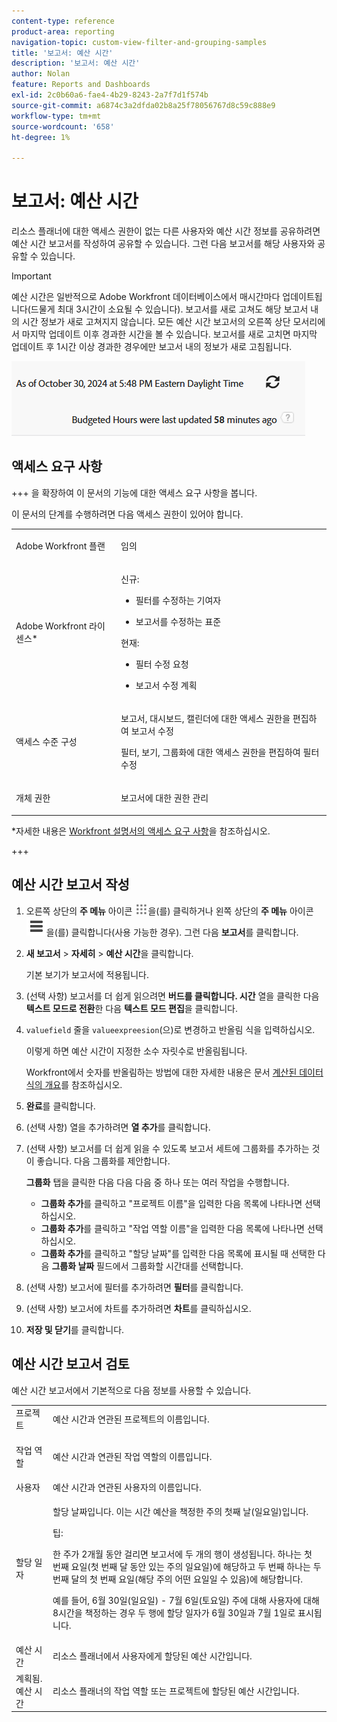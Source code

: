 ```yaml
---
content-type: reference
product-area: reporting
navigation-topic: custom-view-filter-and-grouping-samples
title: '보고서: 예산 시간'
description: '보고서: 예산 시간'
author: Nolan
feature: Reports and Dashboards
exl-id: 2c0b60a6-fae4-4b29-8243-2a7f7d1f574b
source-git-commit: a6874c3a2dfda02b8a25f78056767d8c59c888e9
workflow-type: tm+mt
source-wordcount: '658'
ht-degree: 1%

---
```


# 보고서: 예산 시간

<!--Audited: 10/2024-->

<!--
<p data-mc-conditions="QuicksilverOrClassic.Draft mode">(NOTE: From&nbsp;Alina: This is my article, but since it's about building a report, it is in the Reporting section. Please don't remove it -it's linked to Resource Management and it is super important.) </p>
-->

리소스 플래너에 대한 액세스 권한이 없는 다른 사용자와 예산 시간 정보를 공유하려면 예산 시간 보고서를 작성하여 공유할 수 있습니다. 그런 다음 보고서를 해당 사용자와 공유할 수 있습니다.

>[!IMPORTANT]
>
>예산 시간은 일반적으로 Adobe Workfront 데이터베이스에서 매시간마다 업데이트됩니다(드물게 최대 3시간이 소요될 수 있습니다). 보고서를 새로 고쳐도 해당 보고서 내의 시간 정보가 새로 고쳐지지 않습니다. 모든 예산 시간 보고서의 오른쪽 상단 모서리에서 마지막 업데이트 이후 경과한 시간을 볼 수 있습니다. 보고서를 새로 고치면 마지막 업데이트 후 1시간 이상 경과한 경우에만 보고서 내의 정보가 새로 고침됩니다.
>
>![](assets/budgeted-hour-report-time-sync-warning-350x74.png)

## 액세스 요구 사항

+++ 을 확장하여 이 문서의 기능에 대한 액세스 요구 사항을 봅니다.

이 문서의 단계를 수행하려면 다음 액세스 권한이 있어야 합니다.

<table style="table-layout:auto"> 
 <col> 
 <col> 
 <tbody> 
  <tr> 
   <td role="rowheader">Adobe Workfront 플랜</td> 
   <td> <p>임의</p> </td> 
  </tr> 
  <tr> 
   <td role="rowheader">Adobe Workfront 라이센스*</td> 
   <td> 
    <p>신규:</p>
   <ul><li><p>필터를 수정하는 기여자 </p></li>
   <li><p>보고서를 수정하는 표준</p></li> </ul>

<p>현재:</p>
   <ul><li><p>필터 수정 요청 </p></li>
   <li><p>보고서 수정 계획</p></li> </ul></td> 
  </tr> 
  <tr> 
   <td role="rowheader">액세스 수준 구성</td> 
   <td> <p>보고서, 대시보드, 캘린더에 대한 액세스 권한을 편집하여 보고서 수정</p> <p>필터, 보기, 그룹화에 대한 액세스 권한을 편집하여 필터 수정</p> </td> 
  </tr> 
  <tr> 
   <td role="rowheader">개체 권한</td> 
   <td> <p>보고서에 대한 권한 관리</p>  </td> 
  </tr> 
 </tbody> 
</table>

*자세한 내용은 [Workfront 설명서의 액세스 요구 사항](/help/quicksilver/administration-and-setup/add-users/access-levels-and-object-permissions/access-level-requirements-in-documentation.md)을 참조하십시오.

+++

## 예산 시간 보고서 작성

1. 오른쪽 상단의 **주 메뉴** 아이콘 ![](assets/main-menu-icon.png)을(를) 클릭하거나 왼쪽 상단의 **주 메뉴** 아이콘 ![](assets/lines-main-menu.png)을(를) 클릭합니다(사용 가능한 경우). 그런 다음 **보고서**&#x200B;를 클릭합니다.

1. **새 보고서** > **자세히** > **예산 시간**&#x200B;을 클릭합니다.

   기본 보기가 보고서에 적용됩니다.

1. (선택 사항) 보고서를 더 쉽게 읽으려면 **버드를 클릭합니다. 시간** 열을 클릭한 다음 **텍스트 모드로 전환**&#x200B;한 다음 **텍스트 모드 편집**&#x200B;을 클릭합니다.
1. `valuefield` 줄을 `valueexpreesion`(으)로 변경하고 반올림 식을 입력하십시오.

   이렇게 하면 예산 시간이 지정한 소수 자릿수로 반올림됩니다.

   Workfront에서 숫자를 반올림하는 방법에 대한 자세한 내용은 문서 [계산된 데이터 식의 개요](../../../reports-and-dashboards/reports/calc-cstm-data-reports/calculated-data-expressions.md)를 참조하십시오.

1. **완료**&#x200B;를 클릭합니다.
1. (선택 사항) 열을 추가하려면 **열 추가**&#x200B;를 클릭합니다.
1. (선택 사항) 보고서를 더 쉽게 읽을 수 있도록 보고서 세트에 그룹화를 추가하는 것이 좋습니다. 다음 그룹화를 제안합니다.

   **그룹화** 탭을 클릭한 다음 다음 다음 중 하나 또는 여러 작업을 수행합니다.

   * **그룹화 추가**&#x200B;를 클릭하고 &quot;프로젝트 이름&quot;을 입력한 다음 목록에 나타나면 선택하십시오.
   * **그룹화 추가**&#x200B;를 클릭하고 &quot;작업 역할 이름&quot;을 입력한 다음 목록에 나타나면 선택하십시오.
   * **그룹화 추가**&#x200B;를 클릭하고 &quot;할당 날짜&quot;를 입력한 다음 목록에 표시될 때 선택한 다음 **그룹화 날짜** 필드에서 그룹화할 시간대를 선택합니다.

1. (선택 사항) 보고서에 필터를 추가하려면 **필터**&#x200B;를 클릭합니다.
1. (선택 사항) 보고서에 차트를 추가하려면 **차트**&#x200B;를 클릭하십시오.
1. **저장 및 닫기**&#x200B;를 클릭합니다.

## 예산 시간 보고서 검토

예산 시간 보고서에서 기본적으로 다음 정보를 사용할 수 있습니다.

<table style="table-layout:auto"> 
 <col> 
 <col> 
 <tbody> 
  <tr> 
   <td role="rowheader">프로젝트 </td> 
   <td>예산 시간과 연관된 프로젝트의 이름입니다.</td> 
  </tr> 
  <tr> 
   <td role="rowheader"> <p>작업 역할</p> </td> 
   <td>예산 시간과 연관된 작업 역할의 이름입니다. </td> 
  </tr> 
  <tr> 
   <td role="rowheader">사용자</td> 
   <td>예산 시간과 연관된 사용자의 이름입니다.</td> 
  </tr> 
  <tr> 
   <td role="rowheader">할당 일자</td> 
   <td> <p>할당 날짜입니다. 이는 시간 예산을 책정한 주의 첫째 날(일요일)입니다.</p> <p>팁:  <p>한 주가 2개월 동안 걸리면 보고서에 두 개의 행이 생성됩니다. 하나는 첫 번째 요일(첫 번째 달 동안 있는 주의 일요일)에 해당하고 두 번째 하나는 두 번째 달의 첫 번째 요일(해당 주의 어떤 요일일 수 있음)에 해당합니다.</p> <p>예를 들어, 6월 30일(일요일) - 7월 6일(토요일) 주에 대해 사용자에 대해 8시간을 책정하는 경우 두 행에 할당 일자가 6월 30일과 7월 1일로 표시됩니다.</p> </p> </td> 
  </tr> 
  <tr> 
   <td role="rowheader">예산 시간</td> 
   <td>리소스 플래너에서 사용자에게 할당된 예산 시간입니다.</td> 
  </tr> 
  <tr> 
   <td role="rowheader">계획됨. 예산 시간</td> 
   <td>리소스 플래너의 작업 역할 또는 프로젝트에 할당된 예산 시간입니다.</td> 
  </tr> 
 </tbody> 
</table>
